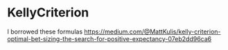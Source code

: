 # KellyCriterion
I borrowed these formulas
https://medium.com/@MattKulis/kelly-criterion-optimal-bet-sizing-the-search-for-positive-expectancy-07eb2dd96ca6
